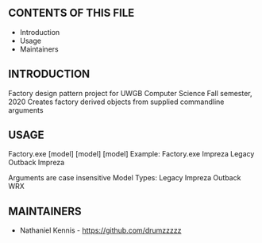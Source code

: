 CONTENTS OF THIS FILE
---------------------

 * Introduction
 * Usage
 * Maintainers


INTRODUCTION
------------

Factory design pattern project for UWGB Computer Science Fall semester, 2020
Creates factory derived objects from supplied commandline arguments

USAGE
------------
Factory.exe [model] [model] [model]
Example: Factory.exe Impreza Legacy Outback Impreza

Arguments are case insensitive 
Model Types: Legacy Impreza Outback WRX


MAINTAINERS
-----------

 * Nathaniel Kennis - https://github.com/drumzzzzz

